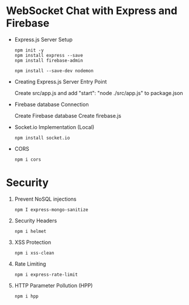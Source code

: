 # WebSocket Chat with Express and Firebase

- Express.js Server Setup

    ```
    npm init -y
    npm install express --save
    npm install firebase-admin

    npm install --save-dev nodemon
    ```

- Creating Express.js Server Entry Point

    Create src/app.js and add "start": "node ./src/app.js" to package.json

- Firebase database Connection

    Create Firebase database
    Create firebase.js 

- Socket.io Implementation (Local)

    ```
    npm install socket.io
    ```

- CORS 

    ```    
    npm i cors
    ```

# Security 

1. Prevent NoSQL injections

    ```
    npm I express-mongo-sanitize
    ```

2. Security Headers

    ``` 
    npm i helmet
    ``` 

3. XSS Protection

    ```
    npm i xss-clean
    ```

4. Rate Limiting

    ```
    npm i express-rate-limit
    ```

5. HTTP Parameter Pollution (HPP)

    ```
    npm i hpp
    ```